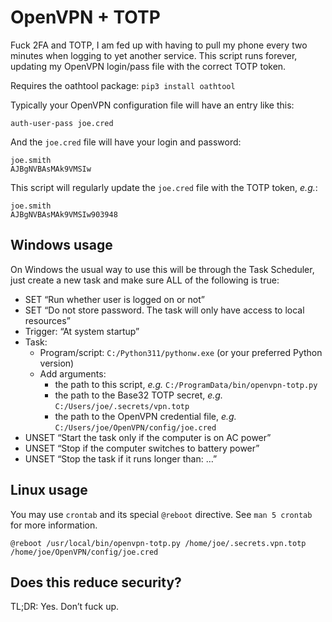 # OpenVPN + TOTP

Fuck 2FA and TOTP, I am fed up with having to pull my phone every two minutes when logging to yet
another service. This script runs forever, updating my OpenVPN login/pass file with the correct
TOTP token.

Requires the oathtool package: `pip3 install oathtool`

Typically your OpenVPN configuration file will have an entry like this:

    auth-user-pass joe.cred

And the `joe.cred` file will have your login and password:

    joe.smith
    AJBgNVBAsMAk9VMSIw

This script will regularly update the `joe.cred` file with the TOTP token, *e.g.*:

    joe.smith
    AJBgNVBAsMAk9VMSIw903948

## Windows usage

On Windows the usual way to use this will be through the Task Scheduler, just create a new task and
make sure ALL of the following is true:

 - SET “Run whether user is logged on or not”
 - SET “Do not store password. The task will only have access to local resources”
 - Trigger: “At system startup”
 - Task:
   - Program/script: `C:/Python311/pythonw.exe` (or your preferred Python version)
   - Add arguments:
     - the path to this script, *e.g.* `C:/ProgramData/bin/openvpn-totp.py`
     - the path to the Base32 TOTP secret, *e.g.* `C:/Users/joe/.secrets/vpn.totp`
     - the path to the OpenVPN credential file, *e.g.* `C:/Users/joe/OpenVPN/config/joe.cred`
 - UNSET “Start the task only if the computer is on AC power”
 - UNSET “Stop if the computer switches to battery power”
 - UNSET “Stop the task if it runs longer than: …”

## Linux usage

You may use `crontab` and its special `@reboot` directive. See `man 5 crontab` for more
information.

    @reboot /usr/local/bin/openvpn-totp.py /home/joe/.secrets.vpn.totp /home/joe/OpenVPN/config/joe.cred

## Does this reduce security?

TL;DR: Yes. Don’t fuck up.
